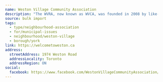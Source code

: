 ```yaml
---
name: Weston Village Community Association
description: "The WVRA, now known as WVCA, was founded in 2008 by like-minded neighbours. We are a non-political group."
source: bulk import
tags:
  - type/neighbourhood-association
  - for/municipal-issues
  - neighbourhood/weston-village
  - borough/york
link: https://welcometoweston.ca
address:
  streetAddress: 1974 Weston Road
  addressLocality: Toronto
  addressRegion: ON
social:
  facebook: https://www.facebook.com/WestonVillageCommunityAssociation/
---
```


<!-- Community added via bulk import -->

